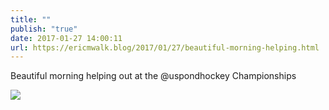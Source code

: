 ```yaml
---
title: ""
publish: "true"
date: 2017-01-27 14:00:11
url: https://ericmwalk.blog/2017/01/27/beautiful-morning-helping.html
---
```


Beautiful morning helping out at the @uspondhockey Championships

![](https://ericmwalk.blog/uploads/2022/b95f496633.jpg)